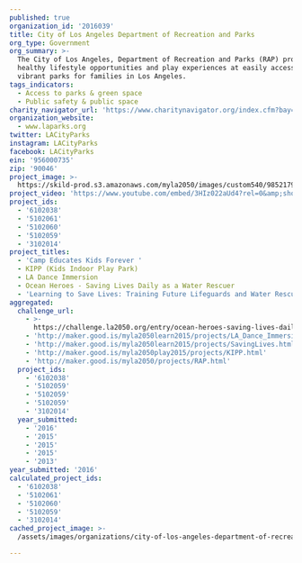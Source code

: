 ```yaml
---
published: true
organization_id: '2016039'
title: City of Los Angeles Department of Recreation and Parks
org_type: Government
org_summary: >-
  The City of Los Angeles, Department of Recreation and Parks (RAP) provides
  healthy lifestyle opportunities and play experiences at easily accessible
  vibrant parks for families in Los Angeles.
tags_indicators:
  - Access to parks & green space
  - Public safety & public space
charity_navigator_url: 'https://www.charitynavigator.org/index.cfm?bay=search.profile&ein=956000735'
organization_website:
  - www.laparks.org
twitter: LACityParks
instagram: LACityParks
facebook: LACityParks
ein: '956000735'
zip: '90046'
project_image: >-
  https://skild-prod.s3.amazonaws.com/myla2050/images/custom540/9852179754741-team91.jpg
project_video: 'https://www.youtube.com/embed/3HIz022aUd4?rel=0&amp;showinfo=0'
project_ids:
  - '6102038'
  - '5102061'
  - '5102060'
  - '5102059'
  - '3102014'
project_titles:
  - 'Camp Educates Kids Forever '
  - KIPP (Kids Indoor Play Park)
  - LA Dance Immersion
  - Ocean Heroes - Saving Lives Daily as a Water Rescuer
  - 'Learning to Save Lives: Training Future Lifeguards and Water Rescuers'
aggregated:
  challenge_url:
    - >-
      https://challenge.la2050.org/entry/ocean-heroes-saving-lives-daily-as-a-water-rescuer
    - 'http://maker.good.is/myla2050learn2015/projects/LA_Dance_Immersion.html'
    - 'http://maker.good.is/myla2050learn2015/projects/SavingLives.html'
    - 'http://maker.good.is/myla2050play2015/projects/KIPP.html'
    - 'http://maker.good.is/myla2050/projects/RAP.html'
  project_ids:
    - '6102038'
    - '5102059'
    - '5102059'
    - '5102059'
    - '3102014'
  year_submitted:
    - '2016'
    - '2015'
    - '2015'
    - '2015'
    - '2013'
year_submitted: '2016'
calculated_project_ids:
  - '6102038'
  - '5102061'
  - '5102060'
  - '5102059'
  - '3102014'
cached_project_image: >-
  /assets/images/organizations/city-of-los-angeles-department-of-recreation-and-parks/skild-prod.s3.amazonaws.com/myla2050/images/custom540/9852179754741-team91.jpg

---
```

